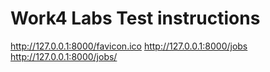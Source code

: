 # Work4 Labs Test instructions

http://127.0.0.1:8000/favicon.ico
http://127.0.0.1:8000/jobs
http://127.0.0.1:8000/jobs/
